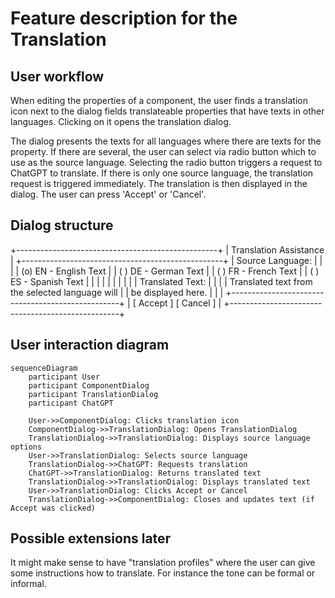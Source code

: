 # Feature description for the Translation

## User workflow

When editing the properties of a component, the user finds a translation icon next to the dialog fields translateable
properties that have texts in other languages. Clicking on it opens the translation dialog.

The dialog presents the texts for all languages where there are texts for the property. If there are several, the
user can select via radio button which to use as the source language. Selecting the radio button triggers a request
to ChatGPT to translate. If there is only one source language, the translation request is triggered immediately. The
translation is then displayed in the dialog. The user can press 'Accept' or 'Cancel'.

## Dialog structure

+--------------------------------------------------+
|              Translation Assistance              |
+--------------------------------------------------+
| Source Language:                                 |
|                                                  |
| (o) EN - English Text                            |
| ( ) DE - German Text                             |
| ( ) FR - French Text                             |
| ( ) ES - Spanish Text                            |
|                                                  |
|                                                  |
|                                                  |
|                                                  |
| Translated Text:                                 |
|                                                  |
| Translated text from the selected language will  |
| be displayed here.                               |
|                                                  |
+--------------------------------------------------+
|               [ Accept ]  [ Cancel ]             |
+--------------------------------------------------+


## User interaction diagram

```mermaid
sequenceDiagram
    participant User
    participant ComponentDialog
    participant TranslationDialog
    participant ChatGPT

    User->>ComponentDialog: Clicks translation icon
    ComponentDialog->>TranslationDialog: Opens TranslationDialog
    TranslationDialog->>TranslationDialog: Displays source language options
    User->>TranslationDialog: Selects source language
    TranslationDialog->>ChatGPT: Requests translation
    ChatGPT->>TranslationDialog: Returns translated text
    TranslationDialog->>TranslationDialog: Displays translated text
    User->>TranslationDialog: Clicks Accept or Cancel
    TranslationDialog->>ComponentDialog: Closes and updates text (if Accept was clicked)
```

## Possible extensions later

It might make sense to have "translation profiles" where the user can give some instructions how to translate. For
instance the tone can be formal or informal.
